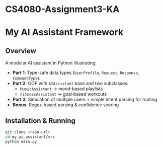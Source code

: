 # CS4080-Assignment3-KA
# My AI Assistant Framework

## Overview

A modular AI assistant in Python illustrating:
- **Part 1**: Type-safe data types (`UserProfile`, `Request`, `Response`, `CommandType`).
- **Part 2**: OOP with `AIAssistant` base and two subclasses:
  - `MusicAssistant` → mood‐based playlists
  - `FitnessAssistant` → goal‐based workouts
- **Part 3**: Simulation of multiple users + simple intent parsing for routing
- **Bonus**: Regex-based parsing & confidence scoring

## Installation & Running

```bash
git clone <repo-url>
cd my_ai_assistant/src
python main.py
